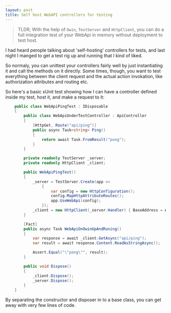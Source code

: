 ```yaml
---
layout: post
title: Self host WebAPI controllers for testing
---
```


> TLDR; With the help of `Owin`, `TestServer` and `HttpClient`, you can do a full integration test of your WebApi in memory without deployment to test host.

I had heard perople talking about 'self-hosting' controllers for tests, and last night I manged to get a test rig up and running that I kind of liked.

So normaly, you can unittest your controllers fairly well by just instantiating it and call the methods on it directly. Some times, though, you want to test everything between the client request and the actual action invokation, like authorization attributes and routing etc.

So here's a basic xUnit test showing how I can have a controller defined inside my test, host it, and make a request to it:

```csharp    
    public class WebApiPingTest : IDisposable
    {
        public class WebApiUnderTestController : ApiController
        {
            [HttpGet, Route("api/ping")]
            public async Task<string> Ping()
            {
                return await Task.FromResult("pong");
            }
        }

        private readonly TestServer _server;
        private readonly HttpClient _client;

        public WebApiPingTest()
        {
            _server = TestServer.Create(app =>
                {
                    var config = new HttpConfiguration();
                    config.MapHttpAttributeRoutes();
                    app.UseWebApi(config);
                });
            _client = new HttpClient(_server.Handler) { BaseAddress = new Uri("http://testserver/") };
        }

        [Fact]
        public async Task WebApiOnOwinUpAndRuning()
        {
            var response = await _client.GetAsync("api/ping");
            var result = await response.Content.ReadAsStringAsync();

            Assert.Equal("\"pong\"", result);
        }

        public void Dispose()
        {
            _client.Dispose();
            _server.Dispose();
        }
    }
```

By separating the constructor and disposer in to a base class, you can get away with very few lines of code.